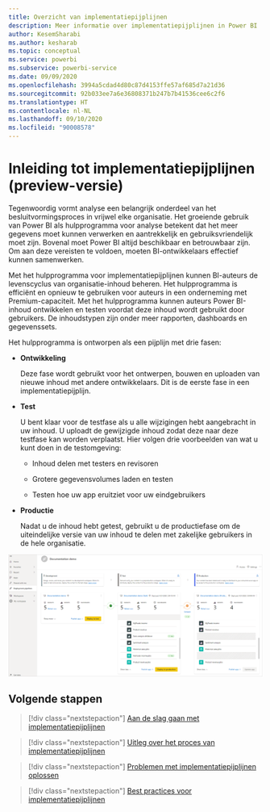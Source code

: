 ```yaml
---
title: Overzicht van implementatiepijplijnen
description: Meer informatie over implementatiepijplijnen in Power BI
author: KesemSharabi
ms.author: kesharab
ms.topic: conceptual
ms.service: powerbi
ms.subservice: powerbi-service
ms.date: 09/09/2020
ms.openlocfilehash: 3994a5cdad4d80c87d4153ffe57af685d7a21d36
ms.sourcegitcommit: 92b033ee7a6e36808371b247b7b41536cee6c2f6
ms.translationtype: HT
ms.contentlocale: nl-NL
ms.lasthandoff: 09/10/2020
ms.locfileid: "90008578"
---
```

# <a name="introduction-to-deployment-pipelines-preview"></a>Inleiding tot implementatiepijplijnen (preview-versie)

Tegenwoordig vormt analyse een belangrijk onderdeel van het besluitvormingsproces in vrijwel elke organisatie. Het groeiende gebruik van Power BI als hulpprogramma voor analyse betekent dat het meer gegevens moet kunnen verwerken en aantrekkelijk en gebruiksvriendelijk moet zijn. Bovenal moet Power BI altijd beschikbaar en betrouwbaar zijn. Om aan deze vereisten te voldoen, moeten BI-ontwikkelaars effectief kunnen samenwerken.

Met het hulpprogramma voor implementatiepijplijnen kunnen BI-auteurs de levenscyclus van organisatie-inhoud beheren. Het hulpprogramma is efficiënt en opnieuw te gebruiken voor auteurs in een onderneming met Premium-capaciteit. Met het hulpprogramma kunnen auteurs Power BI-inhoud ontwikkelen en testen voordat deze inhoud wordt gebruikt door gebruikers. De inhoudstypen zijn onder meer rapporten, dashboards en gegevenssets.

Het hulpprogramma is ontworpen als een pijplijn met drie fasen:

* **<a name="development"></a>Ontwikkeling**
    
    Deze fase wordt gebruikt voor het ontwerpen, bouwen en uploaden van nieuwe inhoud met andere ontwikkelaars. Dit is de eerste fase in een implementatiepijplijn.

* **<a name="test"></a>Test**

    U bent klaar voor de testfase als u alle wijzigingen hebt aangebracht in uw inhoud. U uploadt de gewijzigde inhoud zodat deze naar deze testfase kan worden verplaatst. Hier volgen drie voorbeelden van wat u kunt doen in de testomgeving:

    * Inhoud delen met testers en revisoren

    * Grotere gegevensvolumes laden en testen

    * Testen hoe uw app eruitziet voor uw eindgebruikers

* **<a name="production"></a>Productie**

    Nadat u de inhoud hebt getest, gebruikt u de productiefase om de uiteindelijke versie van uw inhoud te delen met zakelijke gebruikers in de hele organisatie.

![Een schermopname van een werkende implementatiepijplijn met alle drie de fasen ingevuld: ontwikkeling, testen en productie.](media/deployment-pipelines-overview/deployment-pipelines.png)

## <a name="next-steps"></a>Volgende stappen

>[!div class="nextstepaction"]
>[Aan de slag gaan met implementatiepijplijnen](deployment-pipelines-get-started.md)

>[!div class="nextstepaction"]
>[Uitleg over het proces van implementatiepijplijnen](deployment-pipelines-process.md)

>[!div class="nextstepaction"]
>[Problemen met implementatiepijplijnen oplossen](deployment-pipelines-troubleshooting.md)

>[!div class="nextstepaction"]
>[Best practices voor implementatiepijplijnen](deployment-pipelines-best-practices.md)
